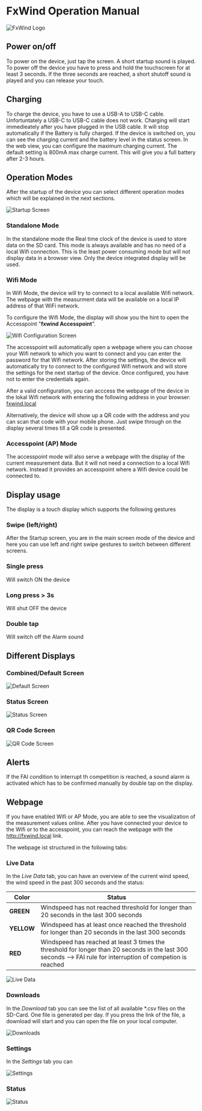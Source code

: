 # FxWind Operation Manual
![FxWind Logo](../data/FxWindStartLogo.png)

## Power on/off
To power on the device, just tap the screen. A short startup sound is played. To power off the device you have to press and hold the touchscreen for at least 3 seconds. If the three seconds are reached, a short shutoff sound is played and you can release your touch.

## Charging

To charge the device, you have to use a USB-A to USB-C cable. Unfortuntately a USB-C to USB-C cable does not work. Charging will start immedieately after you have plugged in the USB cable. It will stop automatically if the Battery is fully charged. If the device is switched on, you can see the charging current and the battery level in the status screen. In the web view, you can configure the maximum charging current. The default setting is 800mA max charge current. This will give you a full battery after 2-3 hours.

## Operation Modes

After the startup of the device you can select different operation modes which will be explained in the next sections.

![Startup Screen](images/OperationManual_StartupScreen.jpeg)

### Standalone Mode

In the standalone mode the Real time clock of the device is used to store data on the SD card. This mode is always available and has no need of a local Wifi connection. This is the least power consuming mode but will not display data in a browser view. Only the device integrated display will be used.

### Wifi Mode

In Wifi Mode, the device will try to connect to a local available Wifi  network. The webpage with the measurment data will be available on a local IP address of that WiFi network. 

To configure the Wifi Mode, the display will show you the hint to open the  Accesspoint "**fxwind Accesspoint**". 

![Wifi Configuration Screen](images/OperationManual_WifiConfigurationScreen.jpeg)

The accesspoint will automatically open a webpage where you can choose your Wifi network to which you want to connect and you can enter the password for that Wifi network. After storing the settings, the device will automatically try to connect to the configured Wifi network and will store the settings for the next startup of the device. Once configured, you have not to enter the credentials again.

After a valid configuration, you can acccess the webpage of the device in the lokal Wifi network with entering the following address in your browser: [fxwind.local](fxwind.local)

Alternatively, the device will show up a QR code with the address and you can scan that code with your mobile phone. Just swipe through on the display several times till a QR code is presented.

### Accesspoint (AP) Mode

The accesspoint mode will also serve a webpage with the display of the current measurement data. But it will not need a connection to a local Wifi network. Instead it provides an accesspoint where a Wifi device could be connected to. 

## Display usage

The display is a touch display which supports the following gestures

### Swipe (left/right)

After the Startup screen, you are in the main screen mode of the device and here you can use left and right swipe gestures to switch between different screens.

### Single press
Will switch ON the device

### Long press > 3s
Will shut OFF the device

### Double tap
Will switch off the Alarm sound 

## Different Displays

### Combined/Default Screen
![Default Screen](images/OperationManual_DefaultScreen.jpeg)

### Status Screen

![Status Screen](images/OperationManual_StatusScreen.jpeg)

### QR Code Screen

![QR Code Screen](images/OperationManual_QRCodeScreen.jpeg)

## Alerts

If the FAI condition to interrupt th competition is reached, a sound alarm is activated which has to be confirmed manually by double tap on the display.

## Webpage

If you have enabled Wifi or AP Mode, you are able to see the visualization of the measurement values online. After you have connected your device to the Wifi or to the accesspoint, you can reach the webpage with the http://fxwind.local link.

The webpage ist structured in the following tabs:

### Live Data
In the *Live Data* tab, you can have an overview of the current wind speed, the wind speed in the past 300 seconds and the status:

| Color | Status |
| --------------- | -------------------- |
| **GREEN**           | Windspeed has not reached threshold for longer than 20 seconds in the last 300 seconds                |
| **YELLOW**             | Windspeed has at least once reached the threshold for longer than 20 seconds in the last 300 seconds                  |
| **RED**           | Windspeed has reached at least 3 times the threshold for longer than 20 seconds in the last 300 seconds --> FAI rule for interruption of competion is reached               |

![Live Data](images/OperationManual_LiveData.png)

### Downloads

In the *Download* tab you can see the list of all available *.csv files on the SD-Card. One file is generated per day. If you press the link of the file, a download will start and you can open the file on your local computer.

![Downloads](images/OperationManual_Downloads.png)

### Settings

In the *Settings* tab you can 

![Settings](images/OperationManual_Settings.png)

### Status

![Status](images/OperationManual_Status.png)
